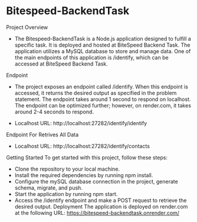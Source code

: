# Bitespeed-BackendTask

Project Overview
* The Bitespeed-BackendTask is a Node.js application designed to fulfill a specific task. It is deployed and hosted at BiteSpeed Backend Task. The application utilizes a MySQL database to store and manage data. One of the main endpoints of this application is /identify, which can be accessed at BiteSpeed Backend Task.


Endpoint
* The project exposes an endpoint called /identify. When this endpoint is accessed, it returns the desired output as specified in the problem statement. The endpoint takes around 1 second to respond on localhost. The endpoint can be optimized further; however, on render.com, it takes around 2-4 seconds to respond.

* Localhost URL: http://localhost:27282/identify/identify

Endpoint For Retrives All Data

* Localhost URL: http://localhost:27282/identify/contacts

Getting Started
To get started with this project, follow these steps:

* Clone the repository to your local machine.
* Install the required dependencies by running npm install.
* Configure the mySQL database connection in the project, generate schema, migrate, and push.
* Start the application by running npm start.
* Access the /identify endpoint and make a POST request to retrieve the desired output.
Deployment
The application is deployed on render.com at the following URL: https://bitespeed-backendtask.onrender.com/